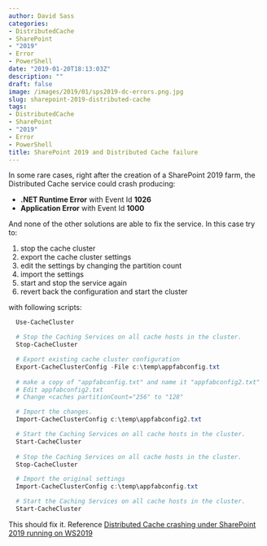 ```yaml
---
author: David Sass
categories:
- DistributedCache
- SharePoint
- "2019"
- Error
- PowerShell
date: "2019-01-20T18:13:03Z"
description: ""
draft: false
image: /images/2019/01/sps2019-dc-errors.png.jpg
slug: sharepoint-2019-distributed-cache
tags:
- DistributedCache
- SharePoint
- "2019"
- Error
- PowerShell
title: SharePoint 2019 and Distributed Cache failure
---
```



In some rare cases, right after the creation of a SharePoint 2019 farm, the Distributed Cache service could crash producing:
- **.NET Runtime Error** with Event Id **1026**
- **Application Error** with Event Id **1000**

And none of the other solutions are able to fix the service. In this case try to:

  1. stop the cache cluster
  2. export the cache cluster settings
  2. edit the settings by changing the partition count
  3. import the settings 
  4. start and stop the service again
  5. revert back the configuration and start the cluster

with following scripts:

``` powershell
  Use-CacheCluster

  # Stop the Caching Services on all cache hosts in the cluster.
  Stop-CacheCluster

  # Export existing cache cluster configuration
  Export-CacheClusterConfig -File c:\temp\appfabconfig.txt
  
  # make a copy of "appfabconfig.txt" and name it "appfabconfig2.txt"
  # Edit appfabconfig2.txt
  # Change <caches partitionCount="256" to "128"

  # Import the changes.
  Import-CacheClusterConfig c:\temp\appfabconfig2.txt

  # Start the Caching Services on all cache hosts in the cluster.
  Start-CacheCluster
  
  # Stop the Caching Services on all cache hosts in the cluster.
  Stop-CacheCluster

  # Import the original settings
  Import-CacheClusterConfig c:\temp\appfabconfig.txt

  # Start the Caching Services on all cache hosts in the cluster.
  Start-CacheCluster
```
  
This should fix it. Reference [Distributed Cache crashing under SharePoint 2019 running on WS2019](https://techcommunity.microsoft.com/t5/SharePoint/Distributed-Cache-crashing-under-SharePoint-2019-running-on/m-p/319683)



